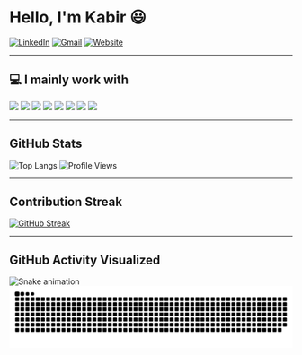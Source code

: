 # Hello, I'm Kabir 😃

[![LinkedIn](https://img.shields.io/badge/LinkedIn-blue?logo=linkedin&style=flat-square)](https://linkedin.com/in/kabirkhanuja)
[![Gmail](https://img.shields.io/badge/Gmail-red?logo=gmail&style=flat-square)](mailto:kabirkhanuja@email.com)
[![Website](https://img.shields.io/badge/Portfolio-Website-green?style=flat-square&logo=google-chrome)](https://kabirkhanuja-resumewebsite-website-3qctwz.streamlit.app/)

---

## 💻 I mainly work with
<p align="left">
  <!-- Programming Languages -->
  <img src="https://cdn.jsdelivr.net/gh/devicons/devicon/icons/java/java-original.svg" width="40" />
  <img src="https://cdn.jsdelivr.net/gh/devicons/devicon/icons/python/python-original.svg" width="40" />

  <!-- Frontend & Backend -->
  <img src="https://cdn.jsdelivr.net/gh/devicons/devicon/icons/react/react-original.svg" width="40" />
  <img src="https://cdn.jsdelivr.net/gh/devicons/devicon/icons/nodejs/nodejs-original.svg" width="40" />

  <!-- Database -->
  <img src="https://cdn.jsdelivr.net/gh/devicons/devicon/icons/mysql/mysql-original.svg" width="40" />
  <img src="https://cdn.jsdelivr.net/gh/devicons/devicon/icons/mongodb/mongodb-original.svg" width="40" />

  <!-- Cloud -->
  <img src="https://cdn.jsdelivr.net/gh/devicons/devicon/icons/googlecloud/googlecloud-original.svg" width="40" />

  <!-- Design -->
  <img src="https://cdn.jsdelivr.net/gh/devicons/devicon/icons/figma/figma-original.svg" width="40" />
</p>

---

## GitHub Stats

![Top Langs](https://github-readme-stats.vercel.app/api/top-langs/?username=KabirKhanuja&layout=compact&theme=dark)
![Profile Views](https://komarev.com/ghpvc/?username=KabirKhanuja&style=flat-square)

---

## Contribution Streak

[![GitHub Streak](https://github-readme-streak-stats.herokuapp.com/?user=KabirKhanuja&theme=dark)](https://git.io/streak-stats)

---

## GitHub Activity Visualized

<!-- Cool GitHub Contribution Activity GIF -->
<img src="https://github.com/Ashutosh00710/github-readme-activity-graph/blob/master/images/github-contribution-grid-snake.svg" alt="Snake animation" />


<img src="https://raw.githubusercontent.com/Platane/snk/output/github-contribution-grid-snake-dark.svg" alt="3D contribution snake graph" />

